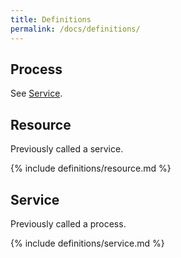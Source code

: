 ```yaml
---
title: Definitions
permalink: /docs/definitions/
---
```


## Process

See [Service](#service).

## Resource

<div class="alert alert-warning">
Previously called a service.
</div>

{% include definitions/resource.md %}


## Service

<div class="alert alert-warning">
Previously called a process.
</div>

{% include definitions/service.md %}


